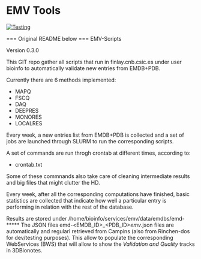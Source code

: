 # EMV Tools
[![Testing](https://github.com/maxzoech/EMV-Scripts/actions/workflows/python-app.yml/badge.svg)](https://github.com/maxzoech/EMV-Scripts/actions/workflows/python-app.yml)



=== Original README below ===
EMV-Scripts

Version 0.3.0

This GIT repo gather all scripts that run in finlay.cnb.csic.es under user bioinfo
to automatically validate new entries from EMDB+PDB.

Currently there are 6 methods implemented:
- MAPQ
- FSCQ
- DAQ
- DEEPRES
- MONORES
- LOCALRES

Every week, a new entries list from EMDB+PDB is collected and a set of jobs are 
launched through SLURM to run the corresponding scripts.

A set of commands are run throgh crontab at different times, according to:
- crontab.txt

Some of these commnands also take care of cleaning intermediate results and big files that might clutter the HD.

Every week, after all the corresponding computations have finished, basic statistics are collected
that indicate how well a particular entry is performing in relation with the rest of the database.

Results are stored under /home/bioinfo/services/emv/data/emdbs/emd-*****
The JSON files emd-<EMDB_ID>_<PDB_ID>_emv_<method>.json files are automatically and regularl retrieved from Campins (also from Rinchen-dos for dev/testing purposes). This allow to populate the corresponding WebServices (BWS) that will allow to show the _Validation and Quality_ tracks in 3DBionotes.

